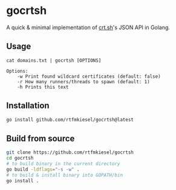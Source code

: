 # gocrtsh
A quick & minimal implementation of [crt.sh](https://crt.sh)'s JSON API in Golang. 

## Usage
```
cat domains.txt | gocrtsh [OPTIONS]

Options:
    -w Print found wildcard certificates (default: false)
    -r How many runners/threads to spawn (default: 1)
    -h Prints this text
```

## Installation
```bash
go install github.com/rtfmkiesel/gocrtsh@latest
```

## Build from source
```bash
git clone https://github.com/rtfmkiesel/gocrtsh
cd gocrtsh
# to build binary in the current directory
go build -ldflags="-s -w" .
# to build & install binary into GOPATH/bin
go install .
```